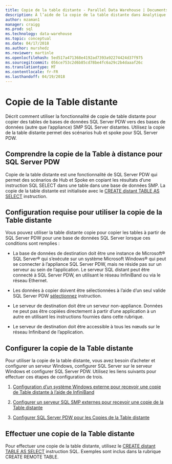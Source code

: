 ```yaml
---
title: Copie de la table distante - Parallel Data Warehouse | Documents Microsoft
description: À l’aide de la copie de la table distante dans Analytique plateforme système Parallel Data Warehouse.
author: mzaman1
manager: craigg
ms.prod: sql
ms.technology: data-warehouse
ms.topic: conceptual
ms.date: 04/17/2018
ms.author: murshedz
ms.reviewer: martinle
ms.openlocfilehash: 5ed517a471368e4192ad7393a92274424d37f975
ms.sourcegitcommit: 056ce753c2d6b85cd78be4fc6a29c2b4daaaf26c
ms.translationtype: MT
ms.contentlocale: fr-FR
ms.lasthandoff: 04/19/2018
---
```

# <a name="remote-table-copy"></a>Copie de la Table distante
Décrit comment utiliser la fonctionnalité de copie de table distante pour copier des tables de bases de données SQL Server PDW vers des bases de données (autre que l’appliance) SMP SQL Server distantes. Utilisez la copie de la table distante permet des scénarios hub et spoke pour SQL Server PDW.  
  
## <a name="BasicsPDE"></a>Comprendre la copie de la Table à distance pour SQL Server PDW  
Copie de la table distante est une fonctionnalité de SQL Server PDW qui permet des scénarios de Hub et Spoke en copiant les résultats d’une instruction SQL SELECT dans une table dans une base de données SMP. La copie de la table distante est initialisée avec le [CREATE distant TABLE AS SELECT](../t-sql/statements/create-remote-table-as-select-parallel-data-warehouse.md) instruction.  
  
## <a name="BasicsPrerequisites"></a>Configuration requise pour utiliser la copie de la Table distante  
Vous pouvez utiliser la table distante copie pour copier les tables à partir de SQL Server PDW pour une base de données SQL Server lorsque ces conditions sont remplies :  
  
-   La base de données de destination doit être une instance de Microsoft® SQL Server® qui s’exécute sur un système Microsoft Windows® qui peut se connecter à l’appliance SQL Server PDW, mais ne réside pas sur un serveur au sein de l’application. Le serveur SQL distant peut être connecté à SQL Server PDW, en utilisant le réseau InfiniBand ou via le réseau Ethernet.  
  
-   Les données à copier doivent être sélectionnées à l’aide d’un seul valide SQL Server PDW [sélectionnez](../t-sql/queries/select-transact-sql.md) instruction.  
  
-   Le serveur de destination doit être un serveur non-appliance. Données ne peut pas être copiées directement à partir d’une application à un autre en utilisant les instructions fournies dans cette rubrique.  
  
-   Le serveur de destination doit être accessible à tous les nœuds sur le réseau Infiniband de l’application.  
  
## <a name="ConfigureRemote"></a>Configurer la copie de la Table distante  
Pour utiliser la copie de la table distante, vous avez besoin d’acheter et configurer un serveur Windows, configurer SQL Server sur le serveur Windows et configurer SQL Server PDW. Utilisez les liens suivants pour effectuer ces étapes de configuration de trois.  
  
1.  [Configuration d’un système Windows externe pour recevoir une copie de Table distante à l’aide de InfiniBand](configure-an-external-windows-system-to-receive-remote-table-copies-using-infiniband.md)  
  
2.  [Configurer un serveur SQL SMP externes pour recevoir une copie de la Table distante](configure-an-external-smp-sql-server-to-receive-remote-table-copies.md)  
  
3.  [Configurer SQL Server PDW pour les Copies de la Table distante](configure-sql-server-pdw-for-remote-table-copies.md)  
  
## <a name="PerformRemote"></a>Effectuer une copie de la Table distante  
Pour effectuer une copie de la table distante, utilisez le [CREATE distant TABLE AS SELECT](../t-sql/statements/create-remote-table-as-select-parallel-data-warehouse.md) instruction SQL. Exemples sont inclus dans la rubrique CREATE REMOTE TABLE.  
  
<!-- MISSING LINKS 
## See Also  
[Common Metadata Query Examples &#40;SQL Server PDW&#41;](../sqlpdw/common-metadata-query-examples-sql-server-pdw.md)  
-->
  

